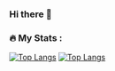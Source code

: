 ### Hi there 👋

<!--
**scorpio-su/scorpio-su** is a ✨ _special_ ✨ repository because its `README.md` (this file) appears on your GitHub profile.

Here are some ideas to get you started:

- 🔭 I’m currently working on ...
- 🌱 I’m currently learning ...
- 👯 I’m looking to collaborate on ...
- 🤔 I’m looking for help with ...
- 💬 Ask me about ...
- 📫 How to reach me: ...
- 😄 Pronouns: ...
- ⚡ Fun fact: ...
-->


### :fire: My Stats :
[![Top Langs](https://github-readme-stats.vercel.app/api/top-langs/?username=scorpio-su)](https://github.com/anuraghazra/github-readme-stats)
[![Top Langs](https://github-readme-stats.vercel.app/api/top-langs/?username=scorpio-su&layout=compact&theme=vision-friendly-dark)](https://github.com/anuraghazra/github-readme-stats)

